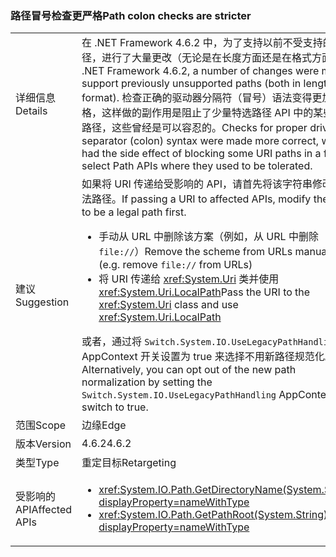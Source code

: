 ### <a name="path-colon-checks-are-stricter"></a><span data-ttu-id="f94f0-101">路径冒号检查更严格</span><span class="sxs-lookup"><span data-stu-id="f94f0-101">Path colon checks are stricter</span></span>

|   |   |
|---|---|
|<span data-ttu-id="f94f0-102">详细信息</span><span class="sxs-lookup"><span data-stu-id="f94f0-102">Details</span></span>|<span data-ttu-id="f94f0-103">在 .NET Framework 4.6.2 中，为了支持以前不受支持的路径，进行了大量更改（无论是在长度方面还是在格式方面）。</span><span class="sxs-lookup"><span data-stu-id="f94f0-103">In .NET Framework 4.6.2, a number of changes were made to support previously unsupported paths (both in length and format).</span></span> <span data-ttu-id="f94f0-104">检查正确的驱动器分隔符（冒号）语法变得更加严格，这样做的副作用是阻止了少量特选路径 API 中的某些 URI 路径，这些曾经是可以容忍的。</span><span class="sxs-lookup"><span data-stu-id="f94f0-104">Checks for proper drive separator (colon) syntax were made more correct, which had the side effect of blocking some URI paths in a few select Path APIs where they used to be tolerated.</span></span>|
|<span data-ttu-id="f94f0-105">建议</span><span class="sxs-lookup"><span data-stu-id="f94f0-105">Suggestion</span></span>|<span data-ttu-id="f94f0-106">如果将 URI 传递给受影响的 API，请首先将该字符串修改为合法路径。</span><span class="sxs-lookup"><span data-stu-id="f94f0-106">If passing a URI to affected APIs, modify the string to be a legal path first.</span></span><ul><li><span data-ttu-id="f94f0-107">手动从 URL 中删除该方案（例如，从 URL 中删除 <code>file://</code>）</span><span class="sxs-lookup"><span data-stu-id="f94f0-107">Remove the scheme from URLs manually (e.g. remove <code>file://</code> from URLs)</span></span></li><li><span data-ttu-id="f94f0-108">将 URI 传递给 <xref:System.Uri> 类并使用 <xref:System.Uri.LocalPath></span><span class="sxs-lookup"><span data-stu-id="f94f0-108">Pass the URI to the <xref:System.Uri> class and use <xref:System.Uri.LocalPath></span></span></li></ul><span data-ttu-id="f94f0-109">或者，通过将 <code>Switch.System.IO.UseLegacyPathHandling</code> AppContext 开关设置为 true 来选择不用新路径规范化。</span><span class="sxs-lookup"><span data-stu-id="f94f0-109">Alternatively, you can opt out of the new path normalization by setting the <code>Switch.System.IO.UseLegacyPathHandling</code> AppContext switch to true.</span></span>|
|<span data-ttu-id="f94f0-110">范围</span><span class="sxs-lookup"><span data-stu-id="f94f0-110">Scope</span></span>|<span data-ttu-id="f94f0-111">边缘</span><span class="sxs-lookup"><span data-stu-id="f94f0-111">Edge</span></span>|
|<span data-ttu-id="f94f0-112">版本</span><span class="sxs-lookup"><span data-stu-id="f94f0-112">Version</span></span>|<span data-ttu-id="f94f0-113">4.6.2</span><span class="sxs-lookup"><span data-stu-id="f94f0-113">4.6.2</span></span>|
|<span data-ttu-id="f94f0-114">类型</span><span class="sxs-lookup"><span data-stu-id="f94f0-114">Type</span></span>|<span data-ttu-id="f94f0-115">重定目标</span><span class="sxs-lookup"><span data-stu-id="f94f0-115">Retargeting</span></span>|
|<span data-ttu-id="f94f0-116">受影响的 API</span><span class="sxs-lookup"><span data-stu-id="f94f0-116">Affected APIs</span></span>|<ul><li><xref:System.IO.Path.GetDirectoryName(System.String)?displayProperty=nameWithType></li><li><xref:System.IO.Path.GetPathRoot(System.String)?displayProperty=nameWithType></li></ul>|

